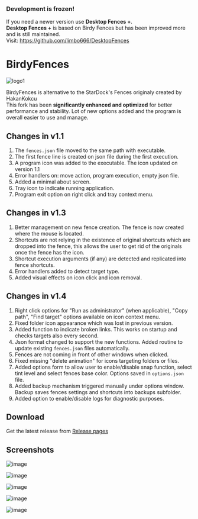 ### Development is frozen!
If you need a newer version use **Desktop Fences +**.<br>
**Desktop Fences +** is based on Birdy Fences but has been improved more and is still maintained.<br> 
Visit: https://github.com/limbo666/DesktopFences 

# BirdyFences
![logo1](https://github.com/user-attachments/assets/279284fd-2ba2-4175-b32b-f5868cc70c7b)

BirdyFences is alternative to the StarDock's Fences originaly created by HakanKokcu <br>
This fork has been **significantly enhanced and optimized** for better performance and stability.
Lot of new options added and the program is overall easier to use and manage. 

## Changes in v1.1

1. The `fences.json` file moved to the same path with executable. 
2. The first fence line is created on json file during the first execution.
3. A program icon was added to the executable. The icon updated on version 1.1
4. Error handlers on: move action, program execution, empty json file.
5. Added a minimal about screen.
6. Tray icon to indicate running application.
7. Program exit option on right click and tray context menu.

## Changes in v1.3

1. Better management on new fence creation. The fence is now created where the mouse is located.
2. Shortcuts are not relying in the existence of original shortcuts which are dropped into the fence, this allows the user to get rid of the originals once the fence has the icon.
3. Shortcut execution arguments (if any) are detected and replicated into fence shortcuts.
4. Error handlers added to detect target type.
5. Added visual effects on icon click and icon removal.

## Changes in v1.4

1. Right click options for "Run as administrator" (when applicable), "Copy path", "Find target" options available on icon context menu.
2. Fixed folder icon appearance which was lost in previous version.
3. Added function to indicate broken links. This works on startup and checks targets also every second.
4. Json format changed to support the new functions. Added routine to update existing `fences.json` files automatically.
5. Fences are not coming in front of other windows when clicked.
6. Fixed missing "delete animation" for icons targeting folders or files.
7. Added options form to allow user to enable/disable snap function, select tint level and select fences base color. Options saved in `options.json` file.
8. Added backup mechanism triggered manually under options window. Backup saves fences settings and shortcuts into backups subfolder.
9. Added option to enable/disable logs for diagnostic purposes.

## Download
Get the latest release from [Release pages](https://github.com/limbo666/BirdyFences/releases) 


## Screenshots
![image](https://github.com/user-attachments/assets/ce3fc0cd-5213-4b6e-8405-2c443578ef95)

![image](https://github.com/user-attachments/assets/2d87c0e7-ec6b-4905-a3d9-c9dd922e5070)

![image](https://github.com/user-attachments/assets/3aa93df9-1a1c-4993-8dac-bd3c918b4bfe)

![image](https://github.com/user-attachments/assets/1cd9a855-8d91-46f8-be56-9e47b2040972)

![image](https://github.com/user-attachments/assets/713f3a7a-ff1a-449d-900e-91f8ab83fd24)




